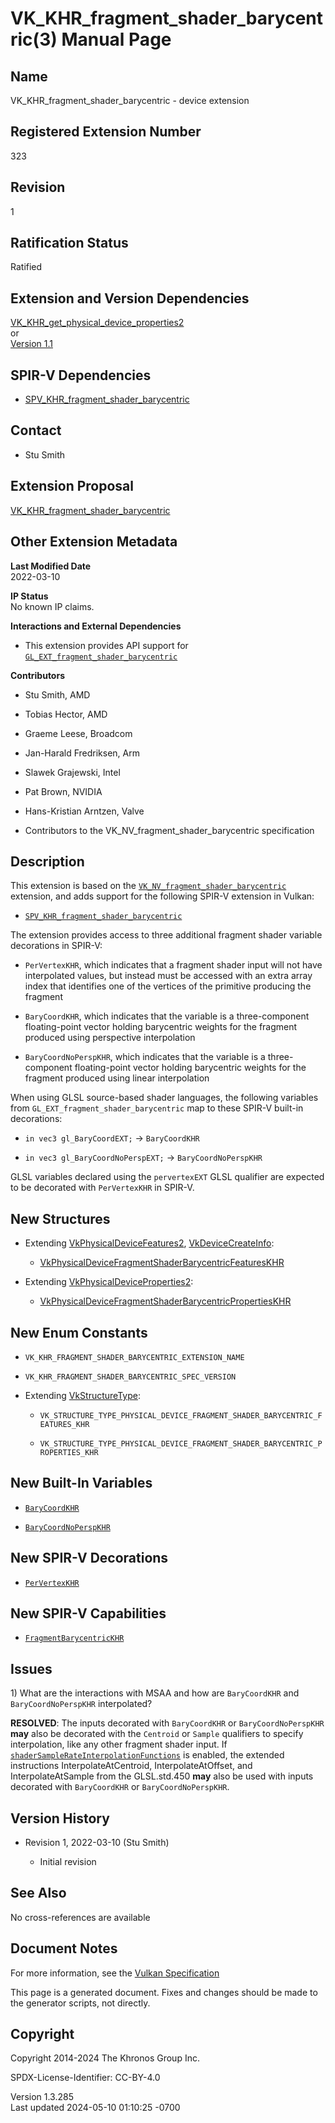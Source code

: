 # VK_KHR_fragment_shader_barycentric(3) Manual Page

## Name

VK_KHR_fragment_shader_barycentric - device extension



## <a href="#_registered_extension_number" class="anchor"></a>Registered Extension Number

323

## <a href="#_revision" class="anchor"></a>Revision

1

## <a href="#_ratification_status" class="anchor"></a>Ratification Status

Ratified

## <a href="#_extension_and_version_dependencies" class="anchor"></a>Extension and Version Dependencies

[VK_KHR_get_physical_device_properties2](https://registry.khronos.org/vulkan/specs/1.3-extensions/man/html/VK_KHR_get_physical_device_properties2.html)  
or  
[Version 1.1](#versions-1.1)  

## <a href="#_spir_v_dependencies" class="anchor"></a>SPIR-V Dependencies

- [SPV_KHR_fragment_shader_barycentric](https://htmlpreview.github.io/?https://github.com/KhronosGroup/SPIRV-Registry/blob/main/extensions/KHR/SPV_KHR_fragment_shader_barycentric.html)

## <a href="#_contact" class="anchor"></a>Contact

- Stu Smith

## <a href="#_extension_proposal" class="anchor"></a>Extension Proposal

[VK_KHR_fragment_shader_barycentric](https://github.com/KhronosGroup/Vulkan-Docs/tree/main/proposals/VK_KHR_fragment_shader_barycentric.adoc)

## <a href="#_other_extension_metadata" class="anchor"></a>Other Extension Metadata

**Last Modified Date**  
2022-03-10

**IP Status**  
No known IP claims.

**Interactions and External Dependencies**  
- This extension provides API support for
  [`GL_EXT_fragment_shader_barycentric`](https://github.com/KhronosGroup/GLSL/blob/main/extensions/ext/GLSL_EXT_fragment_shader_barycentric.txt)

**Contributors**  
- Stu Smith, AMD

- Tobias Hector, AMD

- Graeme Leese, Broadcom

- Jan-Harald Fredriksen, Arm

- Slawek Grajewski, Intel

- Pat Brown, NVIDIA

- Hans-Kristian Arntzen, Valve

- Contributors to the VK_NV_fragment_shader_barycentric specification

## <a href="#_description" class="anchor"></a>Description

This extension is based on the
[`VK_NV_fragment_shader_barycentric`](VK_NV_fragment_shader_barycentric.html)
extension, and adds support for the following SPIR-V extension in
Vulkan:

- [`SPV_KHR_fragment_shader_barycentric`](https://htmlpreview.github.io/?https://github.com/KhronosGroup/SPIRV-Registry/blob/main/extensions/KHR/SPV_KHR_fragment_shader_barycentric.html)

The extension provides access to three additional fragment shader
variable decorations in SPIR-V:

- `PerVertexKHR`, which indicates that a fragment shader input will not
  have interpolated values, but instead must be accessed with an extra
  array index that identifies one of the vertices of the primitive
  producing the fragment

- `BaryCoordKHR`, which indicates that the variable is a three-component
  floating-point vector holding barycentric weights for the fragment
  produced using perspective interpolation

- `BaryCoordNoPerspKHR`, which indicates that the variable is a
  three-component floating-point vector holding barycentric weights for
  the fragment produced using linear interpolation

When using GLSL source-based shader languages, the following variables
from `GL_EXT_fragment_shader_barycentric` map to these SPIR-V built-in
decorations:

- `in vec3 gl_BaryCoordEXT;` → `BaryCoordKHR`

- `in vec3 gl_BaryCoordNoPerspEXT;` → `BaryCoordNoPerspKHR`

GLSL variables declared using the `pervertexEXT` GLSL qualifier are
expected to be decorated with `PerVertexKHR` in SPIR-V.

## <a href="#_new_structures" class="anchor"></a>New Structures

- Extending [VkPhysicalDeviceFeatures2](https://registry.khronos.org/vulkan/specs/1.3-extensions/man/html/VkPhysicalDeviceFeatures2.html),
  [VkDeviceCreateInfo](https://registry.khronos.org/vulkan/specs/1.3-extensions/man/html/VkDeviceCreateInfo.html):

  - [VkPhysicalDeviceFragmentShaderBarycentricFeaturesKHR](https://registry.khronos.org/vulkan/specs/1.3-extensions/man/html/VkPhysicalDeviceFragmentShaderBarycentricFeaturesKHR.html)

- Extending
  [VkPhysicalDeviceProperties2](https://registry.khronos.org/vulkan/specs/1.3-extensions/man/html/VkPhysicalDeviceProperties2.html):

  - [VkPhysicalDeviceFragmentShaderBarycentricPropertiesKHR](https://registry.khronos.org/vulkan/specs/1.3-extensions/man/html/VkPhysicalDeviceFragmentShaderBarycentricPropertiesKHR.html)

## <a href="#_new_enum_constants" class="anchor"></a>New Enum Constants

- `VK_KHR_FRAGMENT_SHADER_BARYCENTRIC_EXTENSION_NAME`

- `VK_KHR_FRAGMENT_SHADER_BARYCENTRIC_SPEC_VERSION`

- Extending [VkStructureType](https://registry.khronos.org/vulkan/specs/1.3-extensions/man/html/VkStructureType.html):

  - `VK_STRUCTURE_TYPE_PHYSICAL_DEVICE_FRAGMENT_SHADER_BARYCENTRIC_FEATURES_KHR`

  - `VK_STRUCTURE_TYPE_PHYSICAL_DEVICE_FRAGMENT_SHADER_BARYCENTRIC_PROPERTIES_KHR`

## <a href="#_new_built_in_variables" class="anchor"></a>New Built-In Variables

- <a
  href="https://registry.khronos.org/vulkan/specs/1.3-extensions/html/vkspec.html#interfaces-builtin-variables-barycoordkhr"
  target="_blank" rel="noopener"><code>BaryCoordKHR</code></a>

- <a
  href="https://registry.khronos.org/vulkan/specs/1.3-extensions/html/vkspec.html#interfaces-builtin-variables-barycoordnoperspkhr"
  target="_blank" rel="noopener"><code>BaryCoordNoPerspKHR</code></a>

## <a href="#_new_spir_v_decorations" class="anchor"></a>New SPIR-V Decorations

- <a
  href="https://registry.khronos.org/vulkan/specs/1.3-extensions/html/vkspec.html#shaders-interpolation-decorations-pervertexkhr"
  target="_blank" rel="noopener"><code>PerVertexKHR</code></a>

## <a href="#_new_spir_v_capabilities" class="anchor"></a>New SPIR-V Capabilities

- <a
  href="https://registry.khronos.org/vulkan/specs/1.3-extensions/html/vkspec.html#spirvenv-capabilities-table-FragmentBarycentricKHR"
  target="_blank" rel="noopener"><code>FragmentBarycentricKHR</code></a>

## <a href="#_issues" class="anchor"></a>Issues

1\) What are the interactions with MSAA and how are `BaryCoordKHR` and
`BaryCoordNoPerspKHR` interpolated?

**RESOLVED**: The inputs decorated with `BaryCoordKHR` or
`BaryCoordNoPerspKHR` **may** also be decorated with the `Centroid` or
`Sample` qualifiers to specify interpolation, like any other fragment
shader input. If <a
href="https://registry.khronos.org/vulkan/specs/1.3-extensions/html/vkspec.html#features-shaderSampleRateInterpolationFunctions"
target="_blank"
rel="noopener"><code>shaderSampleRateInterpolationFunctions</code></a>
is enabled, the extended instructions InterpolateAtCentroid,
InterpolateAtOffset, and InterpolateAtSample from the GLSL.std.450
**may** also be used with inputs decorated with `BaryCoordKHR` or
`BaryCoordNoPerspKHR`.

## <a href="#_version_history" class="anchor"></a>Version History

- Revision 1, 2022-03-10 (Stu Smith)

  - Initial revision

## <a href="#_see_also" class="anchor"></a>See Also

No cross-references are available

## <a href="#_document_notes" class="anchor"></a>Document Notes

For more information, see the <a
href="https://registry.khronos.org/vulkan/specs/1.3-extensions/html/vkspec.html#VK_KHR_fragment_shader_barycentric"
target="_blank" rel="noopener">Vulkan Specification</a>

This page is a generated document. Fixes and changes should be made to
the generator scripts, not directly.

## <a href="#_copyright" class="anchor"></a>Copyright

Copyright 2014-2024 The Khronos Group Inc.

SPDX-License-Identifier: CC-BY-4.0

Version 1.3.285  
Last updated 2024-05-10 01:10:25 -0700
